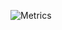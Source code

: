 ![Metrics](https://metrics.lecoq.io/ENGO150?template=classic&isocalendar=1&languages=1&introduction=1&licenses=1&lines=1&traffic=1&activity=1&skyline=1&isocalendar.duration=half-year&languages.limit=8&languages.sections=most-used&languages.colors=github&languages.threshold=0%25&languages.indepth=false&languages.recent.load=300&languages.recent.days=14&introduction.title=true&licenses.ratio=false&licenses.legal=true&activity.limit=5&activity.load=300&activity.days=14&activity.filter=all&activity.visibility=all&activity.timestamps=false&skyline.year=current-year&skyline.frames=60&skyline.quality=0.5&skyline.compatibility=false&config.timezone=Europe%2FPrague)

